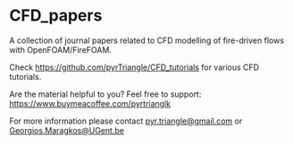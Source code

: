 # CFD_papers
A collection of journal papers related to CFD modelling of fire-driven flows with OpenFOAM/FireFOAM.

Check https://github.com/pyrTriangle/CFD_tutorials for various CFD tutorials.

Are the material helpful to you? Feel free to support: https://www.buymeacoffee.com/pyrtrianglk

For more information please contact pyr.triangle@gmail.com or Georgios.Maragkos@UGent.be
